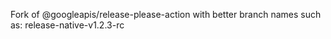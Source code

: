 Fork of @googleapis/release-please-action with better branch names such as: release-native-v1.2.3-rc
